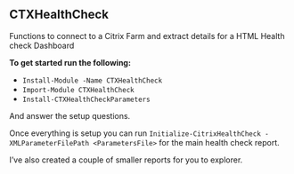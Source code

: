 ## CTXHealthCheck

Functions to connect to a Citrix Farm and extract details for a HTML Health check Dashboard

**To get started run the following:**

- ```Install-Module -Name CTXHealthCheck```
- ```Import-Module CTXHealthCheck```
- ```Install-CTXHealthCheckParameters```


And answer the setup questions.

Once everything is setup you can run  ```Initialize-CitrixHealthCheck -XMLParameterFilePath <ParametersFile>``` for the main health check report.
  
I’ve also created a couple of smaller reports for you to explorer.
